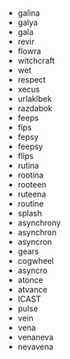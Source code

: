 - galina
- galya
- gala
- revir
- flowra
- witchcraft
- wet
- respect
- xecus
- urlaklbek
- razdabok
- feeps
- fips
- fepsy
- feepsy
- flips
- rutina
- rootina
- rooteen
- ruteena
- routine
- splash
- asynchrony
- asynchron
- asyncron
- gears
- cogwheel
- asyncro
- atonce
- atvance
- ICAST
- pulse
- vein
- vena
- venaneva
- nevavena